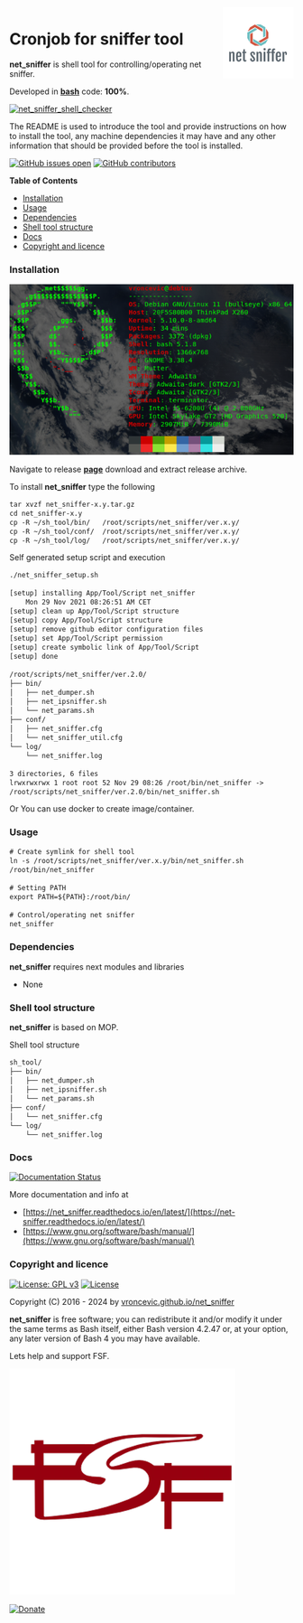 <img align="right" src="https://raw.githubusercontent.com/vroncevic/net_sniffer/dev/docs/net_sniffer_logo.png" width="25%">

# Cronjob for sniffer tool

**net_sniffer** is shell tool for controlling/operating net sniffer.

Developed in **[bash](https://en.wikipedia.org/wiki/Bash_(Unix_shell))** code: **100%**.

[![net_sniffer_shell_checker](https://github.com/vroncevic/net_sniffer/actions/workflows/net_sniffer_shell_checker.yml/badge.svg)](https://github.com/vroncevic/net_sniffer/actions/workflows/net_sniffer_shell_checker.yml)

The README is used to introduce the tool and provide instructions on
how to install the tool, any machine dependencies it may have and any
other information that should be provided before the tool is installed.

[![GitHub issues open](https://img.shields.io/github/issues/vroncevic/net_sniffer.svg)](https://github.com/vroncevic/net_sniffer/issues) [![GitHub contributors](https://img.shields.io/github/contributors/vroncevic/net_sniffer.svg)](https://github.com/vroncevic/net_sniffer/graphs/contributors)

<!-- START doctoc generated TOC please keep comment here to allow auto update -->
<!-- DON'T EDIT THIS SECTION, INSTEAD RE-RUN doctoc TO UPDATE -->
**Table of Contents**

- [Installation](#installation)
- [Usage](#usage)
- [Dependencies](#dependencies)
- [Shell tool structure](#shell-tool-structure)
- [Docs](#docs)
- [Copyright and licence](#copyright-and-licence)

<!-- END doctoc generated TOC please keep comment here to allow auto update -->

### Installation

![Debian Linux OS](https://raw.githubusercontent.com/vroncevic/net_sniffer/dev/docs/debtux.png)

Navigate to release **[page](https://github.com/vroncevic/net_sniffer/releases)** download and extract release archive.

To install **net_sniffer** type the following

```
tar xvzf net_sniffer-x.y.tar.gz
cd net_sniffer-x.y
cp -R ~/sh_tool/bin/   /root/scripts/net_sniffer/ver.x.y/
cp -R ~/sh_tool/conf/  /root/scripts/net_sniffer/ver.x.y/
cp -R ~/sh_tool/log/   /root/scripts/net_sniffer/ver.x.y/
```

Self generated setup script and execution
```
./net_sniffer_setup.sh 

[setup] installing App/Tool/Script net_sniffer
	Mon 29 Nov 2021 08:26:51 AM CET
[setup] clean up App/Tool/Script structure
[setup] copy App/Tool/Script structure
[setup] remove github editor configuration files
[setup] set App/Tool/Script permission
[setup] create symbolic link of App/Tool/Script
[setup] done

/root/scripts/net_sniffer/ver.2.0/
├── bin/
│   ├── net_dumper.sh
│   ├── net_ipsniffer.sh
│   └── net_params.sh
├── conf/
│   ├── net_sniffer.cfg
│   └── net_sniffer_util.cfg
└── log/
    └── net_sniffer.log

3 directories, 6 files
lrwxrwxrwx 1 root root 52 Nov 29 08:26 /root/bin/net_sniffer -> /root/scripts/net_sniffer/ver.2.0/bin/net_sniffer.sh
```

Or You can use docker to create image/container.

### Usage

```
# Create symlink for shell tool
ln -s /root/scripts/net_sniffer/ver.x.y/bin/net_sniffer.sh /root/bin/net_sniffer

# Setting PATH
export PATH=${PATH}:/root/bin/

# Control/operating net sniffer
net_sniffer
```

### Dependencies

**net_sniffer** requires next modules and libraries

* None

### Shell tool structure

**net_sniffer** is based on MOP.

Shell tool structure
```
sh_tool/
├── bin/
│   ├── net_dumper.sh
│   ├── net_ipsniffer.sh
│   └── net_params.sh
├── conf/
│   └── net_sniffer.cfg
└── log/
    └── net_sniffer.log
```

### Docs

[![Documentation Status](https://readthedocs.org/projects/net_sniffer/badge/?version=latest)](https://net-sniffer.readthedocs.io/projects/net_sniffer/en/latest/?badge=latest)

More documentation and info at
* [https://net_sniffer.readthedocs.io/en/latest/](https://net-sniffer.readthedocs.io/en/latest/)
* [https://www.gnu.org/software/bash/manual/](https://www.gnu.org/software/bash/manual/)

### Copyright and licence

[![License: GPL v3](https://img.shields.io/badge/License-GPLv3-blue.svg)](https://www.gnu.org/licenses/gpl-3.0) [![License](https://img.shields.io/badge/License-Apache%202.0-blue.svg)](https://opensource.org/licenses/Apache-2.0)

Copyright (C) 2016 - 2024 by [vroncevic.github.io/net_sniffer](https://vroncevic.github.io/net_sniffer)

**net_sniffer** is free software; you can redistribute it and/or modify
it under the same terms as Bash itself, either Bash version 4.2.47 or,
at your option, any later version of Bash 4 you may have available.

Lets help and support FSF.

[![Free Software Foundation](https://raw.githubusercontent.com/vroncevic/net_sniffer/dev/docs/fsf-logo_1.png)](https://my.fsf.org/)

[![Donate](https://www.paypalobjects.com/en_US/i/btn/btn_donateCC_LG.gif)](https://my.fsf.org/donate/)
